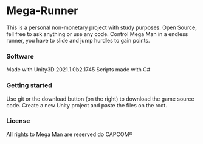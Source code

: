 # Mega-Runner
This is a personal non-monetary project with study purposes. Open Source, fell free to ask anything or use any code. 
Control Mega Man in a endless runner, you have to slide and jump hurdles to gain points.

### Software

Made with Unity3D 2021.1.0b2.1745 
Scripts made with C#


### Getting started

Use git or the download button (on the right) to download the game source code.
Create a new Unity project and paste the files on the root.

### License 
All rights to Mega Man are reserved do CAPCOM®
